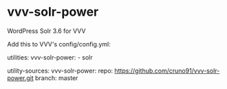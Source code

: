 # vvv-solr-power
WordPress Solr 3.6 for VVV

Add this to VVV's config/config.yml:

utilities:
  vvv-solr-power:
    - solr

utility-sources:
  vvv-solr-power:
    repo: https://github.com/cruno91/vvv-solr-power.git
    branch: master
